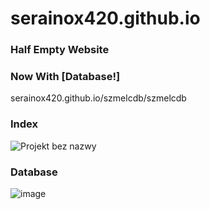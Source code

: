 # serainox420.github.io
### Half Empty Website
### Now With [Database!] 
serainox420.github.io/szmelcdb/szmelcdb
### Index
![Projekt bez nazwy](https://github.com/serainox420/serainox420.github.io/assets/95081005/09fe9827-0477-4c71-b445-b55022d5f4c7)
### Database
![image](https://github.com/serainox420/serainox420.github.io/assets/95081005/c75535ad-fc78-4266-85ad-4ce8174cee1f)
